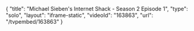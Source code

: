 {
    "title": "Michael Sieben's Internet Shack - Season 2 Episode 1",
    "type": "solo",
    "layout": "iframe-static",
    "videoId": "163863",
    "url": "\/tvpembed\/163863"
}